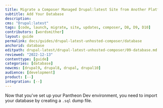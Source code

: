 ```yaml
---
title: Migrate a Composer Managed Drupal:latest Site from Another Platform
subtitle: Add Your Database
description: 
cms: "Drupal:latest"
tags: [code, launch, migrate, site, updates, composer, D8, D9, D10]
contributors: [wordsmither]
layout: guide
permalink: docs/guides/drupal-latest-unhosted-composer/database
anchorid: database
editpath: drupal-latest/drupal-latest-unhosted-composer/09-database.md
reviewed: "2022-12-13"
contenttype: [guide]
categories: [database]
newcms: [drupal9, drupal8, drupal, drupal10]
audience: [development]
product: [--]
integration: [--]
---
```


Now that you've set up your Pantheon Dev environment, you need to import your database by creating a `.sql` dump file.

<Partial file="migrate/drupal-database.md" />

